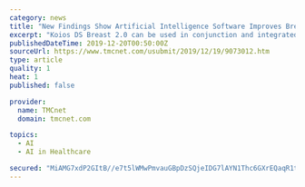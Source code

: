 ```yaml
---
category: news
title: "New Findings Show Artificial Intelligence Software Improves Breast Cancer Detection and Physician Accuracy"
excerpt: "Koios DS Breast 2.0 can be used in conjunction and integrated directly into most major viewing workstation platforms and is directly available on the LOGIQ TM E10, GE Healthcare's next generation digital ultrasound system that integrates artificial intelligence, cloud connectivity, and advanced algorithms. Artificial intelligence software ..."
publishedDateTime: 2019-12-20T00:50:00Z
sourceUrl: https://www.tmcnet.com/usubmit/2019/12/19/9073012.htm
type: article
quality: 1
heat: 1
published: false

provider:
  name: TMCnet
  domain: tmcnet.com

topics:
  - AI
  - AI in Healthcare

secured: "MiAMG7xdP2GItB//e7t5lWMwPmvauGBpDzSQjeIDG7lAYN1Thc6GXrEQaqR1tWE7vKjR0XfR3EWv7YWHJ5dPMLzKfnGyYP8FxXQNleYBUEREckie/lEcgOvIA6IJxa6JEg2Ag31E6OYgPttRVO7q4SkapJtAkbPMRMukPS03gKbnPKrqOYV9WQPoFdQDdJ6EDo/8cZpKC8MIXLC30cNPPgazQZGOsqQg/hnL3LepSDZkrmCJta1SJqJOlNom2UouhfwXi+SJlsMianf0Gdi9og==;BI2eJUVdEv8BbD8KptHINw=="
---
```


